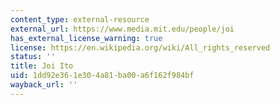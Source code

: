 ```yaml
---
content_type: external-resource
external_url: https://www.media.mit.edu/people/joi
has_external_license_warning: true
license: https://en.wikipedia.org/wiki/All_rights_reserved
status: ''
title: Joi Ito
uid: 1dd92e36-1e30-4a81-ba00-a6f162f984bf
wayback_url: ''
---
```

